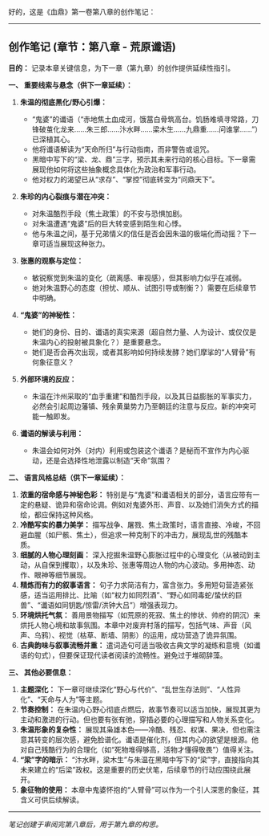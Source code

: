 好的，这是《血鼎》第一卷第八章的创作笔记：

---
## 创作笔记 (章节：第八章 - 荒原谶语)

**目的：** 记录本章关键信息，为下一章（第九章）的创作提供延续性指引。

**一、 重要线索与悬念（供下一章延续）：**

1.  **朱温的彻底黑化/野心引爆：**
    *   “鬼婆”的谶语（“赤地焦土血成河，饿葍白骨筑高台。饥肠难填寻常路，刀锋破茧化龙来……朱三郎……汴水畔……梁木生……九鼎重……问谁掌……”）已深植其心。
    *   他将谶语解读为“天命所归”与行动指南，而非警告或诅咒。
    *   黑暗中写下的“梁、龙、鼎”三字，预示其未来行动的核心目标。下一章需展现他如何将这些抽象概念具体化为政治和军事行动。
    *   他对权力的渴望已从“求存”、“掌控”彻底转变为“问鼎天下”。

2.  **朱珍的内心裂痕与潜在冲突：**
    *   对朱温酷烈手段（焦土政策）的不安与恐惧加剧。
    *   对朱温遭遇“鬼婆”后的巨大转变感到陌生和心悸。
    *   他与朱温之间，基于兄弟情义的信任是否会因朱温的极端化而动摇？下一章可适当展现这种张力。

3.  **张惠的观察与定位：**
    *   敏锐察觉到朱温的变化（疏离感、审视感），但其影响力似乎在减弱。
    *   她对朱温野心的态度（担忧、顺从、试图引导或制衡？）需要在后续章节中明确。

4.  **“鬼婆”的神秘性：**
    *   她们的身份、目的、谶语的真实来源（超自然力量、人为设计、或仅仅是朱温内心的投射被具象化？）是重要悬念。
    *   她们是否会再次出现，或者其影响如何持续发酵？她们摩挲的“人臂骨”有何象征意义？

5.  **外部环境的反应：**
    *   朱温在汴州采取的“血手重建”和酷烈手段，以及其日益膨胀的军事实力，必然会引起周边藩镇、残余黄巢势力乃至朝廷的注意与反应。新的冲突可能一触即发。

6.  **谶语的解读与利用：**
    *   朱温会如何对外（对内）利用或包装这个谶语？是秘而不宣作为内心驱动，还是会选择性地泄露以制造“天命”氛围？

**二、 语言风格总结（供下一章延续）：**

1.  **浓重的宿命感与神秘色彩：** 特别是与“鬼婆”和谶语相关的部分，语言应带有一定的悬疑、诡异和宿命论调。例如对鬼婆外形、声音、以及她们消失方式的描绘，都应保持这种风格。
2.  **冷酷写实的暴力美学：** 描写战争、屠戮、焦土政策时，语言直接、冷峻，不回避血腥（如尸骸、焦土），但追求一种克制下的冲击力，展现乱世的残酷本质。
3.  **细腻的人物心理刻画：** 深入挖掘朱温野心膨胀过程中的心理变化（从被动到主动，从自保到攫取），以及朱珍、张惠等周边人物的内心波动。多用神态、动作、眼神等细节展现。
4.  **精炼而有力的叙事语言：** 句子力求简洁有力，富含张力。多用短句营造紧张感，适当运用排比、比喻（如“权力如同烈酒”、“野心如同毒蛇/蛰伏的巨兽”、“谶语如同钥匙/惊雷/洪钟大吕”）增强表现力。
5.  **环境烘托气氛：** 善用景物描写（如荒原的死寂、焦土的惨状、帅府的阴沉）来烘托人物心境和故事氛围。本章中对废弃村落的描写，包括气味、声音（风声、乌鸦）、视觉（枯草、断墙、阴影）的运用，成功营造了诡异氛围。
6.  **古典韵味与叙事流畅并重：** 遣词造句可适当吸收古典文学的凝练和意境（如谶语的句式），但要保证现代读者阅读的流畅性。避免过于堆砌辞藻。

**三、 其他必要信息：**

1.  **主题深化：** 下一章可继续深化“野心与代价”、“乱世生存法则”、“人性异化”、“天命与人为”等主题。
2.  **节奏控制：** 在朱温内心野心彻底点燃后，故事节奏可以适当加快，展现其更为主动和激进的行动。但也要有张有弛，穿插必要的心理描写和人物关系变化。
3.  **朱温形象的复杂性：** 展现其枭雄本色——冷酷、残忍、权谋、果决，但也需注意其转变的层次感，避免脸谱化。谶语是催化剂，但其内心的欲望是根源。他对自己残酷行为的合理化（如“死物堆得够高，活物才懂得敬畏”）值得关注。
4.  **“梁”字的暗示：** “汴水畔，梁木生”与朱温在黑暗中写下的“梁”字，直接指向其未来建立的“后梁”政权。这是重要的历史伏笔，后续章节的行动应围绕此展开。
5.  **象征物的使用：** 本章中鬼婆怀抱的“人臂骨”可以作为一个引人深思的象征，其含义可供后续解读。

---
*笔记创建于审阅完第八章后，用于第九章的构思。*